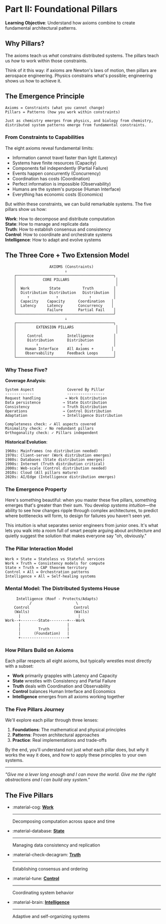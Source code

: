 # Part II: Foundational Pillars

**Learning Objective**: Understand how axioms combine to create fundamental architectural patterns.

## Why Pillars?

The axioms teach us *what* constrains distributed systems. The pillars teach us *how* to work within those constraints.

Think of it this way: if axioms are Newton's laws of motion, then pillars are aerospace engineering. Physics constrains what's possible; engineering shows us how to achieve it.

## The Emergence Principle

```
Axioms = Constraints (what you cannot change)
Pillars = Patterns (how you work within constraints)

Just as chemistry emerges from physics, and biology from chemistry,
distributed system patterns emerge from fundamental constraints.
```

### From Constraints to Capabilities

The eight axioms reveal fundamental limits:
- Information cannot travel faster than light (Latency)
- Systems have finite resources (Capacity) 
- Components fail independently (Partial Failure)
- Events happen concurrently (Concurrency)
- Coordination has costs (Coordination)
- Perfect information is impossible (Observability)
- Humans are the system's purpose (Human Interface)
- Everything has economic costs (Economics)

But within these constraints, we can build remarkable systems. The five pillars show us how:

<div class="pillar-overview">

**Work**: How to decompose and distribute computation  
**State**: How to manage and replicate data  
**Truth**: How to establish consensus and consistency  
**Control**: How to coordinate and orchestrate systems  
**Intelligence**: How to adapt and evolve systems

</div>

## The Three Core + Two Extension Model

```
                    AXIOMS (Constraints)
                           ↓
    ┌────────────────────────────────────────────┐
    │            CORE PILLARS                     │
    │                                             │
    │  Work         State          Truth         │
    │  Distribution Distribution   Distribution  │
    │     ↑            ↑              ↑          │
    │  Capacity    Capacity      Coordination   │
    │  Latency     Latency       Concurrency    │
    │              Failure       Partial Fail    │
    └────────────────────────────────────────────┘
                           ↓
    ┌────────────────────────────────────────────┐
    │         EXTENSION PILLARS                   │
    │                                             │
    │     Control           Intelligence         │
    │     Distribution      Distribution         │
    │         ↑                   ↑              │
    │    Human Interface    All Axioms +        │
    │    Observability      Feedback Loops       │
    └────────────────────────────────────────────┘
```

### Why These Five?

**Coverage Analysis**:
```
System Aspect               Covered By Pillar
-------------               -----------------
Request handling           → Work Distribution
Data persistence          → State Distribution  
Consistency               → Truth Distribution
Operations                → Control Distribution
Adaptation                → Intelligence Distribution

Completeness check: ✓ All aspects covered
Minimality check: ✓ No redundant pillars
Orthogonality check: ✓ Pillars independent
```

**Historical Evolution**:
```
1960s: Mainframes (no distribution needed)
1970s: Client-server (Work distribution emerges)
1980s: Databases (State distribution emerges)
1990s: Internet (Truth distribution critical)
2000s: Web-scale (Control distribution needed)
2010s: Cloud (All pillars mature)
2020s: AI/Edge (Intelligence distribution emerges)
```

### The Emergence Property

Here's something beautiful: when you master these five pillars, something emerges that's greater than their sum. You develop *systems intuition*—the ability to see how changes ripple through complex architectures, to predict where bottlenecks will form, to design for failures you haven't seen yet.

This intuition is what separates senior engineers from junior ones. It's what lets you walk into a room full of smart people arguing about architecture and quietly suggest the solution that makes everyone say "oh, obviously."

### The Pillar Interaction Model

```
Work × State = Stateless vs Stateful services
Work × Truth = Consistency models for compute
State × Truth = CAP theorem territory
Control × All = Orchestration patterns
Intelligence × All = Self-healing systems
```

### Mental Model: The Distributed Systems House

```
     Intelligence (Roof - Protects/Adapts)
           /                    \
    Control                    Control
    (Walls)                    (Walls)
      |                          |
Work--+--------State--------+---Work
      |                     |
      |        Truth        |
      |      (Foundation)   |
      +---------------------+
```

### How Pillars Build on Axioms

Each pillar respects all eight axioms, but typically wrestles most directly with a subset:

- **Work** primarily grapples with Latency and Capacity
- **State** wrestles with Consistency and Partial Failure  
- **Truth** deals with Coordination and Observability
- **Control** balances Human Interface and Economics
- **Intelligence** emerges from all axioms working together

### The Five Pillars Journey

We'll explore each pillar through three lenses:

1. **Foundations**: The mathematical and physical principles
2. **Patterns**: Proven architectural approaches
3. **Practice**: Real implementations and trade-offs

By the end, you'll understand not just *what* each pillar does, but *why* it works the way it does, and *how* to apply these principles to your own systems.

---

*"Give me a lever long enough and I can move the world. Give me the right abstractions and I can build any system."*

## The Five Pillars

<div class="grid cards" markdown>

- :material-cog: **[Work](work/index.md)**

    ---
    
    Decomposing computation across space and time

- :material-database: **[State](state/index.md)**

    ---
    
    Managing data consistency and replication

- :material-check-decagram: **[Truth](truth/index.md)**

    ---
    
    Establishing consensus and ordering

- :material-tune: **[Control](control/index.md)**

    ---
    
    Coordinating system behavior

- :material-brain: **[Intelligence](intelligence/index.md)**

    ---
    
    Adaptive and self-organizing systems

</div>